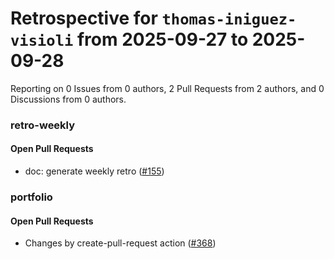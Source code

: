 # Retrospective for `thomas-iniguez-visioli` from 2025-09-27 to 2025-09-28

Reporting on 0 Issues from 0 authors, 2 Pull Requests from 2 authors, and 0 Discussions from 0 authors.


### retro-weekly

#### Open Pull Requests

- doc: generate weekly retro ([#155](https://github.com/thomas-iniguez-visioli/retro-weekly/pull/155))

### portfolio

#### Open Pull Requests

- Changes by create-pull-request action ([#368](https://github.com/thomas-iniguez-visioli/portfolio/pull/368))